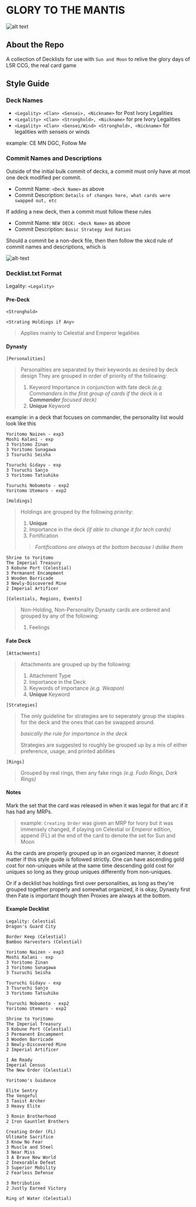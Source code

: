 # GLORY TO THE MANTIS

![alt text](https://images.oracleofthevoid.com/l5r/28/bf/printing_11429_1_details.jpg)

## About the Repo

A collection of Decklists for use with `Sun and Moon` to relive the glory days of L5R CCG, the real card game

## Style Guide

### Deck Names

- `<Legality> <Clan> <Sensei>, <Nickname>` for Post Ivory Legalities
- `<Legality> <Clan> <Stronghold>, <Nickname>` for pre Ivory Legalities
- `<Legality> <Clan> <Sensei/Wind> <Stronghold>, <Nickname>` for legalities with senseis or winds

example: CE MN DGC, Follow Me

### Commit Names and Descriptions

Outside of the initial bulk commit of decks, a commit must only have at most one deck modified per commit.

- Commit Name: `<Deck Name>` as above
- Commit Description: `Details of changes here, what cards were swapped out, etc`

If adding a new deck, then a commit must follow these rules

- Commit Name: `NEW DECK: <Deck Name>` as above
- Commit Description: `Basic Strategy And Ratios`

Should a commit be a non-deck file, then then follow the xkcd rule of commit names and descriptions, which is

![alt-text](https://imgs.xkcd.com/comics/git_commit.png)

### Decklist.txt Format

Legality: `<Legality>`

#### Pre-Deck

`<Stronghold>`

`<Strating Holdings if Any>`
> Applies mainly to Celestial and Emperor legalities

#### Dynasty

`[Personalities]`

> Personalities are separated by their keywords as desired by deck design
They are grouped in order of priority of the following:
>
>1. Keyword Importance in conjunction with fate deck *(e.g. Commanders in the first group of cards if the deck is a **Commander** focused deck)*
>2. **Unique** Keyword
>
example:
in a deck that focuses on commander, the personality list would look like this

```text
Yoritomo Naizen - exp3
Moshi Kalani - exp
3 Yoritomo Zinan
3 Yoritomo Sunagawa
3 Tsuruchi Seisha

Tsuruchi Gidayu - exp
3 Tsuruchi Sanjo
3 Yoritomo Tatsuhiko

Tsuruchi Nobumoto - exp2
Yoritomo Utemaro - exp2
```

`[Holdings]`
> Holdings are grouped by the following priority:
>
>1. **Unique**
>2. Importance in the deck *(if able to change it for tech cards)*
>3. Fortification
>
>>*Fortifications are always at the bottom because I dslike them*

```text
Shrine to Yoritomo
The Imperial Treasury
3 Kobune Port (Celestial)
3 Permanent Encampment
3 Wooden Barricade
3 Newly-Discovered Mine
2 Imperial Artificer
```

`[Celestials, Regions, Events]`
> Non-Holding, Non-Personality Dynasty cards are ordered and grouped by any of the following:
>
>1. Feelings
>
#### Fate Deck

`[Attachments]`

> Attachments are grouped up by the following:
>
> 1. Attachment Type
> 2. Importance in the Deck
> 3. Keywords of importance *(e.g. Weapon)*
> 4. **Unique** Keyword
>

`[Strategies]`

> The only guideline for strategies are to seperately group the staples for the deck and the ones that can be swapped around.
>
> *basically the rule for importance in the deck*
>
> Strategies are suggested to roughly be grouped up by a mix of either preference, usage, and printed abilities

`[Rings]`

> Grouped by real rings, then any fake rings *(e.g. Fudo Rings, Dark Rings)*

#### Notes

Mark the set that the card was released in when it was legal for that arc if it has had any MRPs.
> example: `Creating Order` was given an MRP for Ivory but it was immensely changed, if playing on Celestial or Emperor edition, append (FL) at the end of the card to denote the set for Sun and Moon

As the cards are properly grouped up in an organized manner, it doesnt matter if this style guide is followed strictly. One can have ascending gold cost for non-uniques while at the same time descending gold cost for uniques so long as they group uniques differently from non-uniques.

Or if a decklist has holdings first over personalities, as long as they're grouped together properly and somewhat organized, it is okay, Dynasty first then Fate is important though
then Proxies are always at the bottom.

#### Example Decklist

```text
Legality: Celestial
Dragon's Guard City

Border Keep (Celestial)
Bamboo Harvesters (Celestial)

Yoritomo Naizen - exp3
Moshi Kalani - exp
3 Yoritomo Zinan
3 Yoritomo Sunagawa
3 Tsuruchi Seisha

Tsuruchi Gidayu - exp
3 Tsuruchi Sanjo
3 Yoritomo Tatsuhiko

Tsuruchi Nobumoto - exp2
Yoritomo Utemaro - exp2

Shrine to Yoritomo
The Imperial Treasury
3 Kobune Port (Celestial)
3 Permanent Encampment
3 Wooden Barricade
3 Newly-Discovered Mine
2 Imperial Artificer

I Am Ready
Imperial Census
The New Order (Celestial)

Yoritomo's Guidance

Elite Sentry
The Vengeful
3 Taoist Archer
3 Heavy Elite

3 Ronin Brotherhood
2 Iron Gauntlet Brothers

Creating Order (FL)
Ultimate Sacrifice
3 Know No Fear
3 Muscle and Steel
3 Near Miss
3 A Brave New World
2 Inexorable Defeat
3 Superior Mobility
2 Fearless Defense

3 Retribution
2 Justly Earned Victory

Ring of Water (Celestial)
```
